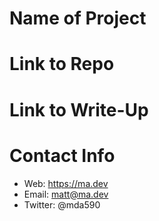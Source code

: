 # Name of Project

# Link to Repo

# Link to Write-Up

# Contact Info
  * Web: https://ma.dev
  * Email: matt@ma.dev
  * Twitter: @mda590
